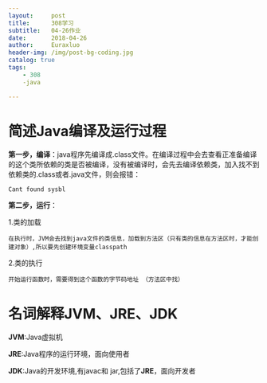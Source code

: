 ```yaml
---
layout:     post                   
title:      308学习                
subtitle:   04-26作业
date:       2018-04-26
author:     Euraxluo
header-img: /img/post-bg-coding.jpg
catalog: true
tags:
    - 308
    -java

---
```


# 简述Java编译及运行过程

**第一步，编译**：java程序先编译成.class文件。在编译过程中会去查看正准备编译的这个类所依赖的类是否被编译，没有被编译时，会先去编译依赖类，加入找不到依赖类的.class或者.java文件，则会报错：

`Cant found sysbl`

**第二步，运行**：

1.类的加载

	在执行时，JVM会去找到java文件的类信息，加载到方法区（只有类的信息在方法区时，才能创建对象）,所以要先创建环境变量classpath

2.类的执行

	开始运行函数时，需要得到这个函数的字节码地址 （方法区中找）



# 名词解释JVM、JRE、JDK

**JVM**:Java虚拟机

**JRE**:Java程序的运行环境，面向使用者

**JDK**:Java的开发环境,有javac和 jar,包括了**JRE**，面向开发者